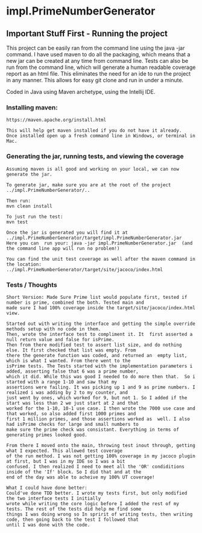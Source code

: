 # impl.PrimeNumberGenerator

## Important Stuff First - Running the project

This project can be easily ran from the command line using the java -jar command.
I have used maven to do all the packaging, which means that a new jar can be created at any time from command line.
Tests can also be run from the command line, which will generate a human readable coverage report as an html file.
This eliminates the need for an ide to run the project in any manner.
This allows for easy git clone and run in under a minute.

Coded in Java using Maven archetype, using the Intellij IDE.


### Installing maven:
```
https://maven.apache.org/install.html

This will help get maven installed if you do not have it already.
Once installed open up a fresh command line in Windows, or terminal in Mac.
```

###  Generating  the jar, running tests, and viewing the coverage
```
Assuming maven is all good and working on your local, we can now generate the jar.

To generate jar, make sure you are at the root of the project ../impl.PrimeNumberGenerator/..

Then run:
mvn clean install

To just run the test:
mvn test

Once the jar is generated you will find it at ../impl.PrimeNumberGenerator/target/impl.PrimeNumberGenerator.jar
Here you can  run your: java -jar impl.PrimeNumberGenerator.jar  (and the command line app will run no problem!)

You can find the unit test coverage as well after the maven command in the location:
../impl.PrimeNumberGenerator/target/site/jacoco/index.html

```

### Tests / Thoughts
```
Short Version: Made Sure Prime list would populate first, tested if number is prime, combined the both. Tested main and 
made sure I had 100% coverage inside the target/site/jacoco/index.html view.

Started out with writing the interface and getting the simple override methods setup with no code in them.
Then, wrote the interface test to compliment it. It  first asserted a null return value and false for isPrime.
Then from there modified test to assert list size, and do nothing else. It first checked that list was empty. From
there the generate function was coded, and returned an  empty list, which is what I wanted. From there went to the
isPrime tests. The Tests started with the implementation parameters i added, asserting false that 6 was a prime number,
which it did. While this was good I needed to do more then that.  So i started with a range 1-10 and saw that my 
assertions were failing. It was picking up 1 and 9 as prime numbers. I realized i was adding by 2 to my counter, and 
just went by ones, which worked for 9, but not 1. So I added if the start was less than 2 we just start at 2 and that 
worked for the 1-10, 10-1 use case. I then wrote the 7000 use case and that worked, so also added first 1000 primes and
first 1 million primes, and those assertions worked as  well. I also had isPrime checks for large and small numbers to 
make sure the prime check was consistant. Everything in terms of generating primes looked good. 

From there I moved onto the main, throwing test inout through, getting what I expected. This allowed test coverage 
of the run method. I was not getting 100% coverage in my jacoco plugin at first, but I was in my IDE so I was a bit 
confused. I then realized I need to meet all the 'OR' condiditions inside of the 'If' block. So I did that and at the
end of the day was able to acheive my 100% UT coverage!

What I could have done better:
Could've done TDD better. I wrote my tests first, but only modified the two interface tests I initially 
wrote while writing the core logic before I added the rest of my tests. The rest of the tests did help me find some 
things I was doing wrong so In spririt of writing tests, then writing code, then going back to the test I followed that 
until I was done with the code.

```